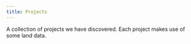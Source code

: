 ```yaml
---
title: Projects
---
```


A collection of projects we have discovered. Each project makes use of some land data.